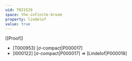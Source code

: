 ```yaml
---
uid: T021529
space: the-infinite-broom
property: lindelof
value: true
---
```

[[Proof]]

* [T000953] [$\sigma$-compact|P000017]
* [I000122] [$\sigma$-compact|P000017] => [Lindelof|P000018]

